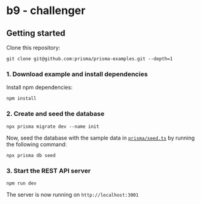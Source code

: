 # b9 - challenger

## Getting started

Clone this repository:

```
git clone git@github.com:prisma/prisma-examples.git --depth=1
```

### 1. Download example and install dependencies

Install npm dependencies:

```
npm install
```

### 2. Create and seed the database

```
npx prisma migrate dev --name init
```

Now, seed the database with the sample data in [`prisma/seed.ts`](./prisma/seed.ts) by running the following command:

```
npx prisma db seed
```


### 3. Start the REST API server

```
npm run dev
```

The server is now running on `http://localhost:3001`

